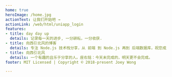 ```yaml
---
home: true
heroImage: /home.jpg
actionText: 让我们开始吧 →
actionLink: /web/html/uniapp_login
features:
- title: day day up
  details: 记录每一天的进步, 一分耕耘，一分收获.
- title: 向西引北风的博客
  details: 专注 Node.js 技术栈分享，从 前端 到 Node.js 再到 后端数据库，祝您成为优秀的高级 Node.js 全栈工程师
- title: 向西引北风
  details: 一个有趣的且乐于分享的人。座右铭：今天未完成的，明天更不会完成。
footer: MIT Licensed | Copyright © 2018-present Joey Wong

---
```

